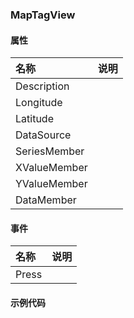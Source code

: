 ### MapTagView

#### 属性
| 名称 | 说明 |
|:---|:---|
| Description |  |
| Longitude |  |
| Latitude |  |
| DataSource |  |
| SeriesMember |  |
| XValueMember |  |
| YValueMember |  |
| DataMember |  |

#### 事件
| 名称 | 说明 |
|:---|:---|
| Press |  |

#### 示例代码